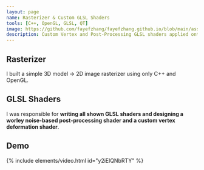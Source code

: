 ```yaml
---
layout: page
name: Rasterizer & Custom GLSL Shaders
tools: [C++, OpenGL, GLSL, QT]
image: https://github.com/fayefzhang/fayefzhang.github.io/blob/main/assets/shaderfun.gif
description: Custom Vertex and Post-Processing GLSL shaders applied onto a Model of Mario (credited to Nintendo). Click this card to view a demo.
---
```


## Rasterizer
I built a simple 3D model -> 2D image rasterizer using only C++ and OpenGL.

## GLSL Shaders
I was responsible for **writing all shown GLSL shaders and designing a worley noise-based post-processing shader and a custom vertex deformation shader**.

## Demo
{% include elements/video.html id="y2iElQNbRTY" %}
